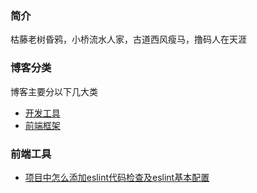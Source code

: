 ### 简介
枯藤老树昏鸦，小桥流水人家，古道西风瘦马，撸码人在天涯

### 博客分类
博客主要分以下几大类
- [开发工具](https://github.com/willson-wang/Blog/projects/2)
- [前端框架](https://github.com/willson-wang/Blog/projects/1)


### 前端工具

- [项目中怎么添加eslint代码检查及eslint基本配置](https://github.com/willson-wang/Blog/issues/1)
